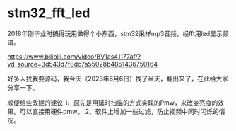 # stm32_fft_led

2018年刚毕业时搞得玩用做得个小东西，stm32采样mp3音频，经fft用led显示频谱。

https://www.bilibili.com/video/BV1as41177af/?vd_source=3d543d7f8dc7a55028b4851436750164

好多人找我要源码，我今天（2023年6月6日）找了半天，翻出来了，在此给大家分享一下。

顺便给些改建的建议
1、原先是用延时扫描的方式实现的Pmw，来改变亮度的效果。可以直接用硬件pmw。
2、软件上增加一些过滤，防止视频中同时闪烁的情况。
